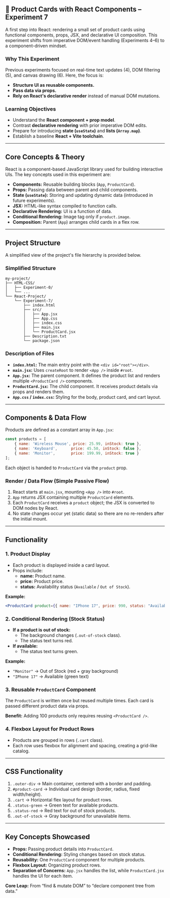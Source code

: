 ## 📖 Product Cards with React Components – Experiment 7

A first step into React: rendering a small set of product cards using functional components, props, JSX, and declarative UI composition. This experiment shifts from imperative DOM/event handling (Experiments 4–6) to a component-driven mindset.

### Why This Experiment

Previous experiments focused on real-time text updates (4), DOM filtering (5), and canvas drawing (6). Here, the focus is:

  * **Structure UI as reusable components.**
  * **Pass data via props.**
  * **Rely on React's declarative render** instead of manual DOM mutations.

### Learning Objectives

  * Understand the **React component + prop model**.
  * Contrast **declarative rendering** with prior imperative DOM edits.
  * Prepare for introducing **state (`useState`)** and **lists (`Array.map`)**.
  * Establish a baseline **React + Vite toolchain**.

-----

## Core Concepts & Theory

React is a component-based JavaScript library used for building interactive UIs. The key concepts used in this experiment are:

  * **Components:** Reusable building blocks (`App`, `ProductCard`).
  * **Props:** Passing data between parent and child components.
  * **State (`useState`):** Storing and updating dynamic data (introduced in future experiments).
  * **JSX:** HTML-like syntax compiled to function calls.
  * **Declarative Rendering:** UI is a function of data.
  * **Conditional Rendering:** Image tag only if `product.image`.
  * **Composition:** Parent (`App`) arranges child cards in a flex row.

-----

## Project Structure

A simplified view of the project's file hierarchy is provided below.

### Simplified Structure

```
my-project/
├── HTML-CSS/
│   ├── Experiment-0/
│   └── ...
└── React-Project/
    └── Experiment-7/
        ├── index.html
        ├── src/
        │   ├── App.jsx
        │   ├── App.css
        │   ├── index.css
        │   ├── main.jsx
        │   └── ProductCard.jsx
        ├── Description.txt
        └── package.json
```

### Description of Files

  * **`index.html`:** The main entry point with the `<div id="root"></div>`.
  * **`main.jsx`:** Uses `createRoot` to render `<App />` inside `#root`.
  * **`App.jsx`:** The parent component. It defines the product list and renders multiple `<ProductCard />` components.
  * **`ProductCard.jsx`:** The child component. It receives product details via props and renders them.
  * **`App.css` / `index.css`:** Styling for the body, product card, and cart layout.

-----

## Components & Data Flow

Products are defined as a constant array in `App.jsx`:

```javascript
const products = [
	{ name: 'Wireless Mouse', price: 25.99, inStock: true },
	{ name: 'Keyboard',      price: 45.50, inStock: false },
	{ name: 'Monitor',       price: 199.99, inStock: true }
];
```

Each object is handed to `ProductCard` via the `product` prop.

### Render / Data Flow (Simple Passive Flow)

1.  React starts at `main.jsx`, mounting `<App />` into `#root`.
2.  `App` returns JSX containing multiple `ProductCard` elements.
3.  Each `ProductCard` receives a `product` object; the JSX is converted to DOM nodes by React.
4.  No state changes occur yet (static data) so there are no re-renders after the initial mount.

-----

## Functionality

### 1\. Product Display

  * Each product is displayed inside a card layout.
  * Props include:
      * **name:** Product name.
      * **price:** Product price.
      * **status:** Availability status (`Available` / `Out of Stock`).

**Example:**

```jsx
<ProductCard product={{ name: "IPhone 17", price: 990, status: "Available" }} />
```

### 2\. Conditional Rendering (Stock Status)

  * **If a product is out of stock:**
      * The background changes (`.out-of-stock` class).
      * The status text turns red.
  * **If available:**
      * The status text turns green.

**Example:**

  * `"Monitor"` → Out of Stock (red + gray background)
  * `"IPhone 17"` → Available (green text)

### 3\. Reusable `ProductCard` Component

The `ProductCard` is written once but reused multiple times. Each card is passed different product data via props.

**Benefit:** Adding 100 products only requires reusing `<ProductCard />`.

### 4\. Flexbox Layout for Product Rows

  * Products are grouped in rows (`.cart` class).
  * Each row uses flexbox for alignment and spacing, creating a grid-like catalog.

-----

## CSS Functionality

1.  `.outer-div` → Main container, centered with a border and padding.
2.  `#product-card` → Individual card design (border, radius, fixed width/height).
3.  `.cart` → Horizontal flex layout for product rows.
4.  `.status-green` → Green text for available products.
5.  `.status-red` → Red text for out of stock products.
6.  `.out-of-stock` → Gray background for unavailable items.

-----

## Key Concepts Showcased

  * **Props:** Passing product details into `ProductCard`.
  * **Conditional Rendering:** Styling changes based on stock status.
  * **Reusability:** One `ProductCard` component for multiple products.
  * **Flexbox Layout:** Organizing product rows.
  * **Separation of Concerns:** `App.jsx` handles the list, while `ProductCard.jsx` handles the UI for each item.

**Core Leap:** From “find & mutate DOM” to “declare component tree from data.”